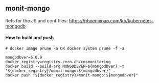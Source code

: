 ## monit-mongo

Refs for the JS and conf files: https://phoenixnap.com/kb/kubernetes-mongodb
#### How to build and push

```shell
# docker image prune -a OR docker system prune -f -a

mongodbver=5.0.9
docker_registry=registry.cern.ch/cmsmonitoring
docker build --build-arg MONGODBVER=${mongodbver} -t "${docker_registry}/monit-mongo:${mongodbver}" .
docker push "${docker_registry}/monit-mongo:${mongodbver}"
```
